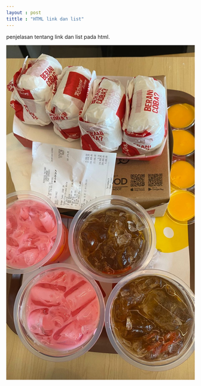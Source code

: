 ```yaml
---
layout : post
tittle : "HTML link dan list"
---
```


penjelasan tentang link dan list pada html.

![html dan list link](/assets/images/contoh.jpg)